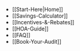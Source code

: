 * [[Start-Here|Home]]
* [[Savings-Calculator]]
* [[Incentives-&-Rebates]]
* [[HOA-Guide]]
* [[FAQ]]
* [[Book-Your-Audit]]
